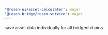 ```yaml
---
'@rosen-ui/asset-calculator': major
'@rosen-bridge/rosen-service': major
---
```


save asset data individually for all bridged chains
